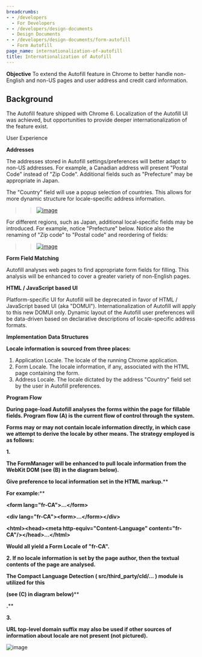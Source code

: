 ```yaml
---
breadcrumbs:
- - /developers
  - For Developers
- - /developers/design-documents
  - Design Documents
- - /developers/design-documents/form-autofill
  - Form Autofill
page_name: internationalization-of-autofill
title: Internationalization of Autofill
---
```


**Objective**
To extend the Autofill feature in Chrome to better handle non-English and non-US
pages and user address and credit card information.

## Background

The Autofill feature shipped with Chrome 6. Localization of the Autofill UI was
achieved, but opportunities to provide deeper internationalization of the
feature exist.

User Experience

**Addresses**

The addresses stored in Autofill settings/preferences will better adapt to
non-US addresses. For example, a Canadian address will present "Postal Code"
instead of "Zip Code". Additional fields such as "Prefecture" may be appropriate
in Japan.

The "Country" field will use a popup selection of countries. This allows for
more dynamic structure for locale-specific address information.

> > [<img alt="image"
> > src="/developers/design-documents/form-autofill/internationalization-of-autofill/autofill_i18l_address_ui.jpg">](/developers/design-documents/form-autofill/internationalization-of-autofill/autofill_i18l_address_ui.jpg)

For different regions, such as Japan, additional local-specific fields may be
introduced. For example, notice "Prefecture" below. Notice also the renaming of
"Zip code" to "Postal code" and reordering of fields:

> > [<img alt="image"
> > src="/developers/design-documents/form-autofill/internationalization-of-autofill/autofill_i18l_address_jp_ui.jpg">](/developers/design-documents/form-autofill/internationalization-of-autofill/autofill_i18l_address_jp_ui.jpg)

**Form Field Matching**

Autofill analyses web pages to find appropriate form fields for filling. This
analysis will be enhanced to cover a greater variety of non-English pages.

**HTML / JavaScript based UI**

Platform-specific UI for Autofill will be deprecated in favor of HTML /
JavaScript based UI (aka "DOMUI"). Internationalization of Autofill will apply
to this new DOMUI only. Dynamic layout of the Autofill user preferences will be
data-driven based on declarative descriptions of locale-specific address
formats.

**Implementation**
**Data Structures**

****Locale information is sourced from three places:****

1.  Application Locale. The locale of the running Chrome application.
2.  Form Locale. The locale information, if any, associated with the
            HTML page containing the form.
3.  Address Locale. The locale dictated by the address "Country" field
            set by the user in Autofill preferences.

**Program Flow**

**During page-load Autofill analyses the forms within the page for fillable
fields. Program flow (A) is the current flow of control through the system.**

**Forms may or may not contain locale information directly, in which case we
attempt to derive the locale by other means. The strategy employed is as
follows:**

**1.**

**********The FormManager will be enhanced to pull locale information from the
WebKit DOM (see (B) in the diagram below).**********

**Give preference to local information set in the HTML markup.****

****For example:******

**&lt;form lang="fr-CA"&gt;...&lt;/form&gt;**

**&lt;div lang="fr-CA"&gt;&lt;form&gt;...&lt;/form&gt;&lt;/div&gt;**

**&lt;html&gt;&lt;head&gt;&lt;meta http-equiv="Content-Language"
content="fr-CA"/&gt;&lt;/head&gt;...&lt;/html&gt;**

**Would all yield a Form Locale of "fr-CA".**

**2. If no locale information is set by the page author, then the textual contents of the page are analysed.**

****The Compact Language Detection ( src/third_party/cld/... ) module is
utilized for this****

**********(see (C) in diagram below)************

****.******

**3.**

******URL top-level domain suffix may also be used if other sources of
information about locale are not present (not pictured).******

<img alt="image"
src="/developers/design-documents/form-autofill/internationalization-of-autofill/autofill_i18n_design.jpg">
